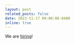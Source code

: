 ```yaml
---
layout: post
related_posts: false
date: 2023-11-17 09:00:00-0400
inline: true
---
```


We are [hiring](/openings/)!
